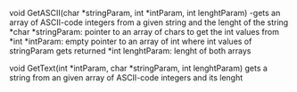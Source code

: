 void GetASCII(char *stringParam, int *intParam, int lenghtParam)
-gets an array of ASCII-code integers from a given string and the lenght of the string
*char *stringParam: pointer to an array of chars to get the int values from
*int *intParam: empty pointer to an array of int where int values of stringParam gets returned
*int lenghtParam: lenght of both arrays

void GetText(int *intParam, char *stringParam, int lenghtParam)
gets a string from an given array of ASCII-code integers and its lenght
